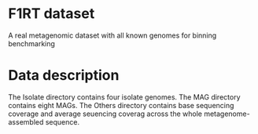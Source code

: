# F1RT dataset
A real metagenomic dataset with all known genomes for binning benchmarking

# Data description
The Isolate directory contains four isolate genomes.
The MAG directory contains eight MAGs.
The Others directory contains base sequencing coverage and average seuencing coverag across the whole metagenome-assembled sequence.

